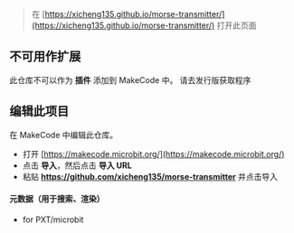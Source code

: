 
> 在 [https://xicheng135.github.io/morse-transmitter/](https://xicheng135.github.io/morse-transmitter/) 打开此页面

## 不可用作扩展

此仓库不可以作为 **插件** 添加到 MakeCode 中。
请去发行版获取程序
## 编辑此项目

在 MakeCode 中编辑此仓库。

* 打开 [https://makecode.microbit.org/](https://makecode.microbit.org/)
* 点击 **导入**，然后点击 **导入 URL**
* 粘贴 **https://github.com/xicheng135/morse-transmitter** 并点击导入

#### 元数据（用于搜索、渲染）

* for PXT/microbit
<script src="https://makecode.com/gh-pages-embed.js"></script><script>makeCodeRender("{{ site.makecode.home_url }}", "{{ site.github.owner_name }}/{{ site.github.repository_name }}");</script>

